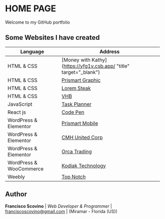
# HOME PAGE

Welcome to my GitHub portfolio

## Some Websites I have created

| Language | Address |
| ----------- | ----------- |
| HTML & CSS | [Money with Kathy](https://yfg1v.csb.app/ "title" target="_blank") |
| HTML & CSS | [Prismart Graphic](https://prismartgraphic.com/) |
| HTML & CSS | [Lorem Steak](http://draft.prismartgraphic.com/loremsteak/) |
| HTML & CSS | [VHB](https://fscovino.github.io/vhb/) |
| JavaScript | [Task Planner](https://fscovino.github.io/Task-Planner/) |
| React js | [Code Pen](https://codepen.io/fscovino/pens/public) |
| WordPress & Elementor | [Prismart Mobile](http://prismart.net/) |
| WordPress & Elementor | [CMH United Corp](https://cmhunited.com/) |
| WordPress & Elementor | [Orca Trading](http://www.orcacorp.com/) |
| WordPress & WooCommerce | [Kodiak Technology](https://kodiakoriginal.com/) |
| Weebly | [Top Notch](http://www.topnotchcigars.com/) |


## Author

**Francisco Scovino** | *Web Developer & Programmer* | [franciscoscovino@gmail.com](mailto:franciscoscovino@gmail.com) | (Miramar - Florida (US))

